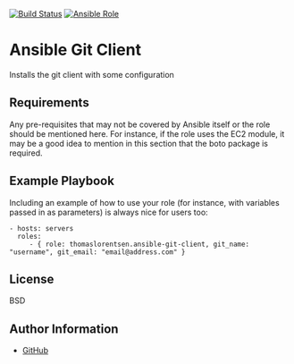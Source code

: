 [![Build Status](https://travis-ci.org/thomaslorentsen/ansible-git-client.svg?branch=master)](https://travis-ci.org/thomaslorentsen/ansible-git-client)
[![Ansible Role](https://img.shields.io/ansible/role/19713.svg)](https://galaxy.ansible.com/thomaslorentsen/ansible-git-client/)

Ansible Git Client
=========

Installs the git client with some configuration

Requirements
------------

Any pre-requisites that may not be covered by Ansible itself or the role should be mentioned here. For instance, if the role uses the EC2 module, it may be a good idea to mention in this section that the boto package is required.

Example Playbook
----------------

Including an example of how to use your role (for instance, with variables passed in as parameters) is always nice for users too:

    - hosts: servers
      roles:
         - { role: thomaslorentsen.ansible-git-client, git_name: "username", git_email: "email@address.com" }

License
-------

BSD

Author Information
------------------

- [GitHub](https://github.com/thomaslorentsen)
